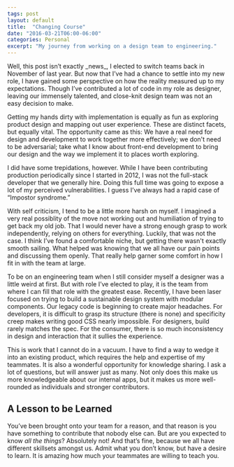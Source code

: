 ```yaml
---
tags: post
layout: default
title:  "Changing Course"
date: "2016-03-21T06:00-06:00"
categories: Personal
excerpt: "My journey from working on a design team to engineering."
---
```


<div class="body-copy wrap" markdown="1">
Well, this post isn’t exactly _news_, I elected to switch teams back in November of last year. But now that I’ve had a chance to settle into my new role, I have gained some perspective on how the reality measured up to my expectations. Though I’ve contributed a lot of code in my role as designer, leaving our immensely talented, and close-knit design team was not an easy decision to make.

Getting my hands dirty with implementation is equally as fun as exploring product design and mapping out user experience. These are distinct facets, but equally vital. The opportunity came as this: We have a real need for design and development to work together more effectively; we don't need to be adversarial; take what I know about front-end development to bring our design and the way we implement it to places worth exploring.

I did have some trepidations, however. While I have been contributing production periodically since I started in 2012, I was not the full-stack developer that we generally hire. Doing this full time was going to expose a lot of my perceived vulnerabilities. I guess I’ve always had a rapid case of “Impostor syndrome.”

With self criticism, I tend to be a little more harsh on myself. I imagined a very real possiblity of the move not working out and humiliation of trying to get back my old job. That I would never have a strong enough grasp to work independently, relying on others for everything. Luckily, that was not the case. I think I’ve found a comfortable niche, but getting there wasn't exactly smooth sailing. What helped was knowing that we all have our pain points and discussing them openly. That really help garner some comfort in how I fit in with the team at large.

To be on an engineering team when I still consider myself a designer was a little weird at first. But with role I’ve elected to play, it is the team from where I can fill that role with the greatest ease. Recently, I have been laser focused on trying to build a sustainable design system with modular components. Our legacy code is beginning to create major headaches. For developers, it is difficult to grasp its structure (there is none) and specificity creep makes writing good CSS nearly impossible. For designers, build rarely matches the spec. For the consumer, there is so much inconsistency in design and interaction that it sullies the experience.

This is work that I cannot do in a vacuum. I have to find a way to wedge it into an existing product, which requires the help and expertise of my teammates. It is also a wonderful opportunity for knowledge sharing. I ask a lot of questions, but will answer just as many. Not only does this make us more knowledgeable about our internal apps, but it makes us more well-rounded as individuals and stronger contributors.

## A Lesson to be Learned

You’ve been brought onto your team for a reason, and that reason is you have something to contribute that nobody else can. But are you expected to know _all the things_? Absolutely not! And that’s fine, because we all have different skillsets amongst us. Admit what you don’t know, but have a desire to learn. It is amazing how much your teammates are willing to teach you.




</div>